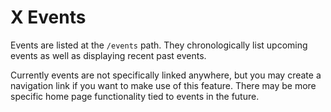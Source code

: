 # X Events

Events are listed at the `/events` path. They chronologically list upcoming events as well as displaying recent past events.

Currently events are not specifically linked anywhere, but you may create a navigation link if you want to make use of this feature. There may be more specific home page functionality tied to events in the future.

